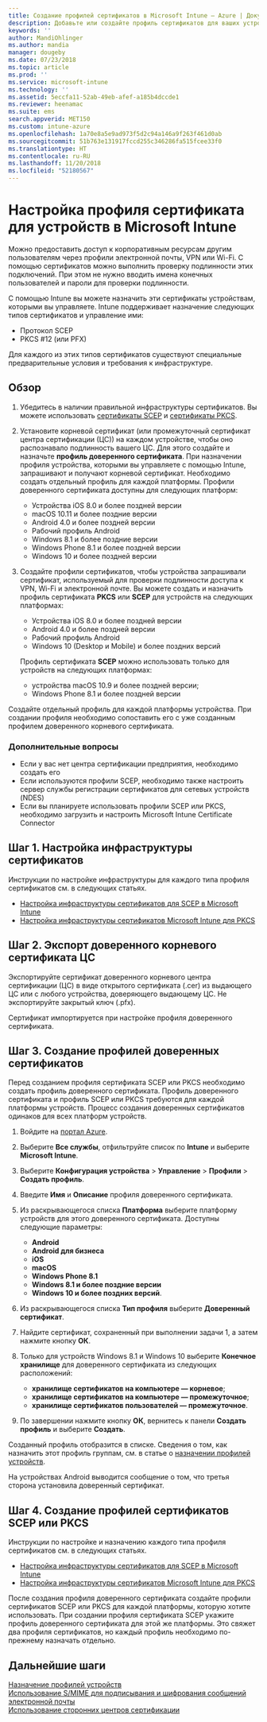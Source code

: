 ```yaml
---
title: Создание профилей сертификатов в Microsoft Intune — Azure | Документы Майкрософт
description: Добавьте или создайте профиль сертификатов для ваших устройств, настроив среду сертификатов SCEP или PKCS, экспортируйте открытый сертификат, создайте профиль на портале Azure, а затем назначьте SCEP или PKCS профилям сертификатов в Microsoft Intune на портале Azure
keywords: ''
author: MandiOhlinger
ms.author: mandia
manager: dougeby
ms.date: 07/23/2018
ms.topic: article
ms.prod: ''
ms.service: microsoft-intune
ms.technology: ''
ms.assetid: 5eccfa11-52ab-49eb-afef-a185b4dccde1
ms.reviewer: heenamac
ms.suite: ems
search.appverid: MET150
ms.custom: intune-azure
ms.openlocfilehash: 1a70e8a5e9ad973f5d2c94a146a9f263f461d0ab
ms.sourcegitcommit: 51b763e131917fccd255c346286fa515fcee33f0
ms.translationtype: HT
ms.contentlocale: ru-RU
ms.lasthandoff: 11/20/2018
ms.locfileid: "52180567"
---
```

# <a name="configure-a-certificate-profile-for-your-devices-in-microsoft-intune"></a>Настройка профиля сертификата для устройств в Microsoft Intune

Можно предоставить доступ к корпоративным ресурсам другим пользователям через профили электронной почты, VPN или Wi-Fi. С помощью сертификатов можно выполнить проверку подлинности этих подключений. При этом не нужно вводить имена конечных пользователей и пароли для проверки подлинности.

С помощью Intune вы можете назначить эти сертификаты устройствам, которыми вы управляете. Intune поддерживает назначение следующих типов сертификатов и управление ими:

- Протокол SCEP
- PKCS #12 (или PFX)

Для каждого из этих типов сертификатов существуют специальные предварительные условия и требования к инфраструктуре.

## <a name="overview"></a>Обзор

1. Убедитесь в наличии правильной инфраструктуры сертификатов. Вы можете использовать [сертификаты SCEP](certificates-scep-configure.md) и [сертификаты PKCS](certficates-pfx-configure.md).

2. Установите корневой сертификат (или промежуточный сертификат центра сертификации (ЦС)) на каждом устройстве, чтобы оно распознавало подлинность вашего ЦС. Для этого создайте и назначьте **профиль доверенного сертификата**. При назначении профиля устройства, которыми вы управляете с помощью Intune, запрашивают и получают корневой сертификат. Необходимо создать отдельный профиль для каждой платформы. Профили доверенного сертификата доступны для следующих платформ:

    - Устройства iOS 8.0 и более поздней версии
    - macOS 10.11 и более поздние версии
    - Android 4.0 и более поздней версии
    - Рабочий профиль Android
    - Windows 8.1 и более поздние версии
    - Windows Phone 8.1 и более поздней версии
    - Windows 10 и более поздней версии

3. Создайте профили сертификатов, чтобы устройства запрашивали сертификат, используемый для проверки подлинности доступа к VPN, Wi-Fi и электронной почте. Вы можете создать и назначить профиль сертификата **PKCS** или **SCEP** для устройств на следующих платформах:

   - Устройства iOS 8.0 и более поздней версии
   - Android 4.0 и более поздней версии
   - Рабочий профиль Android
   - Windows 10 (Desktop и Mobile) и более поздних версий

   Профиль сертификата **SCEP** можно использовать только для устройств на следующих платформах:

   - устройства macOS 10.9 и более поздней версии;
   - Windows Phone 8.1 и более поздней версии

Создайте отдельный профиль для каждой платформы устройства. При создании профиля необходимо сопоставить его с уже созданным профилем доверенного корневого сертификата.

### <a name="further-considerations"></a>Дополнительные вопросы

- Если у вас нет центра сертификации предприятия, необходимо создать его
- Если используются профили SCEP, необходимо также настроить сервер службы регистрации сертификатов для сетевых устройств (NDES)
- Если вы планируете использовать профили SCEP или PKCS, необходимо загрузить и настроить Microsoft Intune Certificate Connector


## <a name="step-1-configure-your-certificate-infrastructure"></a>Шаг 1. Настройка инфраструктуры сертификатов

Инструкции по настройке инфраструктуры для каждого типа профиля сертификатов см. в следующих статьях.

- [Настройка инфраструктуры сертификатов для SCEP в Microsoft Intune](certificates-scep-configure.md)
- [Настройка инфраструктуры сертификатов Microsoft Intune для PKCS](certficates-pfx-configure.md)


## <a name="step-2-export-your-trusted-root-ca-certificate"></a>Шаг 2. Экспорт доверенного корневого сертификата ЦС

Экспортируйте сертификат доверенного корневого центра сертификации (ЦС) в виде открытого сертификата (.cer) из выдающего ЦС или с любого устройства, доверяющего выдающему ЦС. Не экспортируйте закрытый ключ (.pfx).

Сертификат импортируется при настройке профиля доверенного сертификата.

## <a name="step-3-create-trusted-certificate-profiles"></a>Шаг 3. Создание профилей доверенных сертификатов
Перед созданием профиля сертификата SCEP или PKCS необходимо создать профиль доверенного сертификата. Профиль доверенного сертификата и профиль SCEP или PKCS требуются для каждой платформы устройств. Процесс создания доверенных сертификатов одинаков для всех платформ устройств.

1. Войдите на [портал Azure](https://portal.azure.com).
2. Выберите **Все службы**, отфильтруйте список по **Intune** и выберите **Microsoft Intune**.
3. Выберите **Конфигурация устройства** > **Управление** > **Профили** > **Создать профиль**.
4. Введите **Имя** и **Описание** профиля доверенного сертификата.
5. Из раскрывающегося списка **Платформа** выберите платформу устройств для этого доверенного сертификата. Доступны следующие параметры:

    - **Android**
    - **Android для бизнеса**
    - **iOS**
    - **macOS**
    - **Windows Phone 8.1**
    - **Windows 8.1 и более поздние версии**
    - **Windows 10 и более поздних версий**.

6. Из раскрывающегося списка **Тип профиля** выберите **Доверенный сертификат**.
7. Найдите сертификат, сохраненный при выполнении задачи 1, а затем нажмите кнопку **ОК**.
8. Только для устройств Windows 8.1 и Windows 10 выберите **Конечное хранилище** для доверенного сертификата из следующих расположений:

    - **хранилище сертификатов на компьютере — корневое**;
    - **хранилище сертификатов на компьютере — промежуточное**;
    - **хранилище сертификатов пользователей — промежуточное**.

9. По завершении нажмите кнопку **ОК**, вернитесь к панели **Создать профиль** и выберите **Создать**.

Созданный профиль отобразится в списке. Сведения о том, как назначить этот профиль группам, см. в статье о [назначении профилей устройств](device-profile-assign.md).

На устройствах Android выводится сообщение о том, что третья сторона установила доверенный сертификат.

## <a name="step-4-create-scep-or-pkcs-certificate-profiles"></a>Шаг 4. Создание профилей сертификатов SCEP или PKCS

Инструкции по настройке и назначению каждого типа профиля сертификатов см. в следующих статьях.

- [Настройка инфраструктуры сертификатов для SCEP в Microsoft Intune](certificates-scep-configure.md)
- [Настройка инфраструктуры сертификатов Microsoft Intune для PKCS](certficates-pfx-configure.md)

После создания профиля доверенного сертификата создайте профили сертификатов SCEP или PKCS для каждой платформы, которую хотите использовать. При создании профиля сертификата SCEP укажите профиль доверенного сертификата для этой же платформы. Это свяжет два профиля сертификатов, но каждый профиль необходимо по-прежнему назначать отдельно.

## <a name="next-steps"></a>Дальнейшие шаги
[Назначение профилей устройств](device-profile-assign.md)  
[Использование S/MIME для подписывания и шифрования сообщений электронной почты](certificates-s-mime-encryption-sign.md)  
[Использование сторонних центров сертификации](certificate-authority-add-scep-overview.md)

